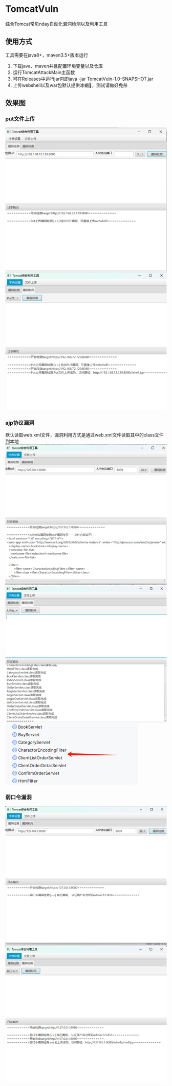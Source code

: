 # TomcatVuln
综合Tomcat常见nday自动化漏洞检测以及利用工具
## 使用方式
工具需要在java8+，maven3.5+版本运行
1. 下载java、maven并且配置环境变量以及仓库
2. 运行TomcatAttackMain主函数
4. 可在Releases中运行jar包即java -jar TomcatVuln-1.0-SNAPSHOT.jar
5. 上传webshell以及war包默认提供冰蝎🐎，测试请做好免杀

## 效果图
### put文件上传
![put.png](image/put.png)
![img.png](image/img.png)
### ajp协议漏洞
默认读取web.xml文件，漏洞利用方式是通过web.xml文件读取其中的class文件到本地
![img_1.png](image/img_1.png)
![img_4.png](image/img_4.png)
![img_5.png](image/img_5.png)
### 弱口令漏洞
![img_2.png](image/img_2.png)
![img_3.png](image/img_3.png)
